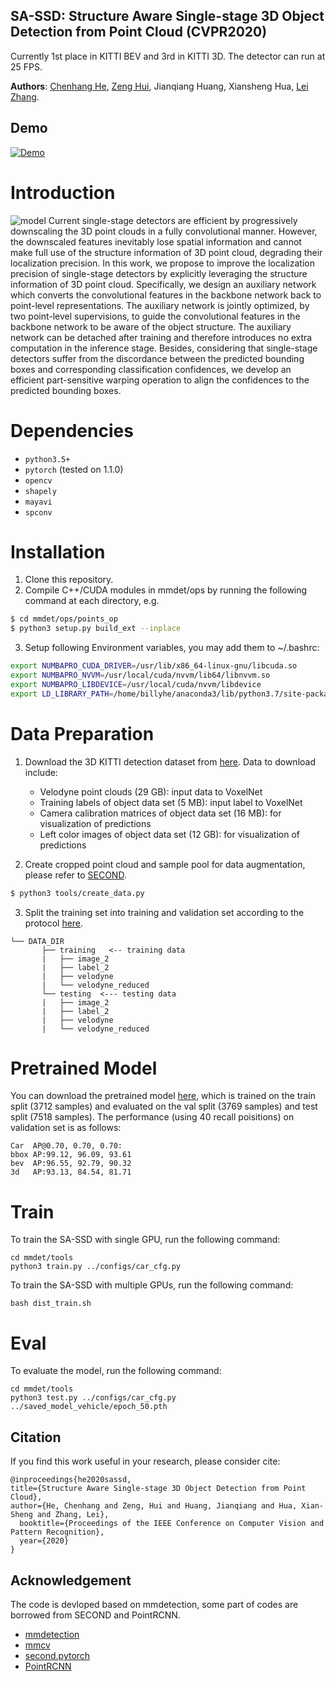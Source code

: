 ## SA-SSD: Structure Aware Single-stage 3D Object Detection from Point Cloud (CVPR2020)
Currently 1st place in KITTI BEV and 3rd in KITTI 3D. The detector can run at 25 FPS. 

**Authors**: [Chenhang He](https://github.com/skyhehe123), [Zeng Hui](https://github.com/HuiZeng), Jianqiang Huang, Xiansheng Hua, [Lei Zhang](https://www4.comp.polyu.edu.hk/~cslzhang/).

## Demo
[![Demo](https://github.com/skyhehe123/SA-SSD/blob/master/doc/hqdefault.jpg)](https://www.youtube.com/watch?v=jrAb3ts4tAs)

# Introduction
![model](https://github.com/skyhehe123/SA-SSD/blob/master/doc/model.png)
Current single-stage detectors are efficient by progressively downscaling the 3D point clouds in a fully convolutional manner. However, the downscaled features inevitably lose spatial information and cannot make full use of the structure information of 3D point cloud, degrading their localization precision. In this work, we propose to improve the localization precision of single-stage detectors by explicitly leveraging the structure information of 3D point cloud. Specifically, we design an auxiliary network which converts the convolutional features in the backbone network back to point-level representations. The auxiliary network is jointly optimized, by two point-level supervisions, to guide the convolutional features in the backbone network to be aware of the object structure. The auxiliary network can be detached after training and therefore introduces no extra computation in the inference stage. Besides, considering that single-stage detectors suffer from the discordance between the predicted bounding boxes and corresponding classification confidences, we develop an efficient part-sensitive warping operation to align the confidences to the predicted bounding boxes.

# Dependencies
- `python3.5+`
- `pytorch` (tested on 1.1.0)
- `opencv`
- `shapely`
- `mayavi`
- `spconv`

# Installation
1. Clone this repository.
2. Compile C++/CUDA modules in mmdet/ops by running the following command at each directory, e.g.
```bash
$ cd mmdet/ops/points_op
$ python3 setup.py build_ext --inplace
```
3. Setup following Environment variables, you may add them to ~/.bashrc:
```bash
export NUMBAPRO_CUDA_DRIVER=/usr/lib/x86_64-linux-gnu/libcuda.so
export NUMBAPRO_NVVM=/usr/local/cuda/nvvm/lib64/libnvvm.so
export NUMBAPRO_LIBDEVICE=/usr/local/cuda/nvvm/libdevice
export LD_LIBRARY_PATH=/home/billyhe/anaconda3/lib/python3.7/site-packages/spconv;
```

# Data Preparation
1. Download the 3D KITTI detection dataset from [here](http://www.cvlibs.net/datasets/kitti/eval_object.php?obj_benchmark=3d). Data to download include:
    * Velodyne point clouds (29 GB): input data to VoxelNet
    * Training labels of object data set (5 MB): input label to VoxelNet
    * Camera calibration matrices of object data set (16 MB): for visualization of predictions
    * Left color images of object data set (12 GB): for visualization of predictions

2. Create cropped point cloud and sample pool for data augmentation, please refer to [SECOND](https://github.com/traveller59/second.pytorch).
```bash
$ python3 tools/create_data.py
```

3. Split the training set into training and validation set according to the protocol [here](https://xiaozhichen.github.io/files/mv3d/imagesets.tar.gz).
```plain
└── DATA_DIR
       ├── training   <-- training data
       |   ├── image_2
       |   ├── label_2
       |   ├── velodyne
       |   └── velodyne_reduced
       └── testing  <--- testing data
       |   ├── image_2
       |   ├── label_2
       |   ├── velodyne
       |   └── velodyne_reduced
```

# Pretrained Model
You can download the pretrained model [here](https://drive.google.com/file/d/1WJnJDMOeNKszdZH3P077wKXcoty7XOUb/view?usp=sharing), 
which is trained on the train split (3712 samples) and evaluated on the val split (3769 samples) and test split (7518 samples). 
The performance (using 40 recall poisitions) on validation set is as follows:
```
Car  AP@0.70, 0.70, 0.70:
bbox AP:99.12, 96.09, 93.61
bev  AP:96.55, 92.79, 90.32
3d   AP:93.13, 84.54, 81.71
```
# Train
To train the SA-SSD with single GPU, run the following command:
```
cd mmdet/tools
python3 train.py ../configs/car_cfg.py
```
To train the SA-SSD with multiple GPUs, run the following command:
```
bash dist_train.sh
```
# Eval
To evaluate the model, run the following command:
```
cd mmdet/tools
python3 test.py ../configs/car_cfg.py ../saved_model_vehicle/epoch_50.pth
```
## Citation
If you find this work useful in your research, please consider cite:
```
@inproceedings{he2020sassd,
title={Structure Aware Single-stage 3D Object Detection from Point Cloud},
author={He, Chenhang and Zeng, Hui and Huang, Jianqiang and Hua, Xian-Sheng and Zhang, Lei},
  booktitle={Proceedings of the IEEE Conference on Computer Vision and Pattern Recognition},
  year={2020}
}
```

## Acknowledgement
The code is devloped based on mmdetection, some part of codes are borrowed from SECOND and PointRCNN.
* [mmdetection](https://github.com/open-mmlab/mmdetection) 
* [mmcv](https://github.com/open-mmlab/mmcv)
* [second.pytorch](https://github.com/traveller59/second.pytorch)
* [PointRCNN](https://github.com/sshaoshuai/PointRCNN)


